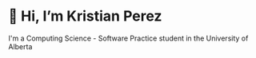 # 👋 Hi, I’m Kristian Perez

I'm a Computing Science - Software Practice student in the University of Alberta





